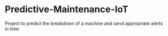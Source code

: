 # Predictive-Maintenance-IoT
Project to predict the breakdown of a machine and send appropriate alerts in time
